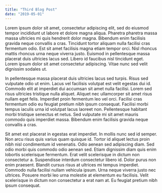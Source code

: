 ```yaml
---
title: "Third Blog Post"
date: "2019-05-01"
---
```


Lorem ipsum dolor sit amet, consectetur adipiscing elit, sed do eiusmod tempor incididunt ut labore et dolore magna aliqua. Pharetra pharetra massa massa ultricies mi quis hendrerit dolor magna. Bibendum enim facilisis gravida neque convallis a cras. Tincidunt tortor aliquam nulla facilisi cras fermentum odio. Est sit amet facilisis magna etiam tempor orci. Nisl rhoncus mattis rhoncus urna neque viverra justo. Euismod in pellentesque massa placerat duis ultricies lacus sed. Libero id faucibus nisl tincidunt eget. Lorem ipsum dolor sit amet consectetur adipiscing. Vitae nunc sed velit dignissim sodales ut.

In pellentesque massa placerat duis ultricies lacus sed turpis. Risus sed vulputate odio ut enim. Lacus vel facilisis volutpat est velit egestas dui id. Commodo elit at imperdiet dui accumsan sit amet nulla facilisi. Lorem sed risus ultricies tristique nulla aliquet. Aliquet nec ullamcorper sit amet risus nullam eget felis. Imperdiet proin fermentum leo vel orci. Facilisi cras fermentum odio eu feugiat pretium nibh ipsum consequat. Facilisi morbi tempus iaculis urna id volutpat lacus laoreet non. Pellentesque habitant morbi tristique senectus et netus. Sed vulputate mi sit amet mauris commodo quis imperdiet massa. Bibendum enim facilisis gravida neque convallis a cras.

Sit amet est placerat in egestas erat imperdiet. In mollis nunc sed id semper. Non arcu risus quis varius quam quisque id. Tortor id aliquet lectus proin nibh nisl condimentum id venenatis. Odio aenean sed adipiscing diam. Sed odio morbi quis commodo odio aenean sed. Etiam dignissim diam quis enim lobortis scelerisque fermentum. Erat velit scelerisque in dictum non consectetur a. Suspendisse interdum consectetur libero id. Dolor purus non enim praesent. Blandit cursus risus at ultrices mi tempus imperdiet. Commodo nulla facilisi nullam vehicula ipsum. Urna neque viverra justo nec ultrices. Posuere morbi leo urna molestie at elementum eu facilisis. Velit scelerisque in dictum non consectetur a erat nam at. Eu feugiat pretium nibh ipsum consequat.
